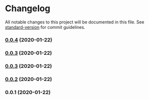 # Changelog

All notable changes to this project will be documented in this file. See [standard-version](https://github.com/conventional-changelog/standard-version) for commit guidelines.

### [0.0.4](https://github.com/noiach/gateway-js/compare/v0.0.2...v0.0.4) (2020-01-22)

### [0.0.3](https://github.com/noiach/gateway-js/compare/v0.0.2...v0.0.3) (2020-01-22)

### [0.0.3](https://github.com/noiach/gateway-js/compare/v0.0.2...v0.0.3) (2020-01-22)

### [0.0.2](https://github.com/noiach/gateway-js/compare/v0.0.1...v0.0.2) (2020-01-22)

### 0.0.1 (2020-01-22)
